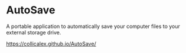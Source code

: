 # AutoSave
A portable application to automatically save your computer files to your external storage drive.

https://collicalex.github.io/AutoSave/
